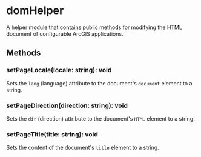 # domHelper

A helper module that contains public methods for modifying the HTML document of configurable ArcGIS applications.

## Methods

### setPageLocale(locale: string): void

Sets the `lang` (language) attribute to the document's `document` element to a string.

### setPageDirection(direction: string): void

Sets the `dir` (direction) attribute to the document's `HTML` element to a string.

### setPageTitle(title: string): void

Sets the content of the document's `title` element to a string.

